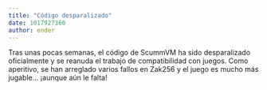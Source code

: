 ```yaml
---
title: "Código desparalizado"
date: 1017927360
author: ender
---
```


Tras unas pocas semanas, el código de ScummVM ha sido desparalizado oficialmente y se reanuda el trabajo de compatibilidad con juegos. Como aperitivo, se han arreglado varios fallos en Zak256 y el juego es mucho más jugable... ¡aunque aún le falta!
